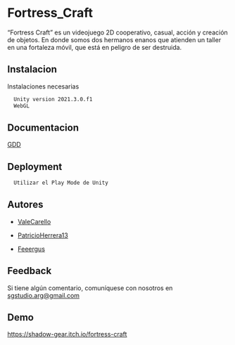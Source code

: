 # Fortress_Craft
“Fortress Craft” es un videojuego 2D cooperativo, casual, acción y creación de objetos. En donde somos dos hermanos enanos que atienden un taller en una fortaleza móvil, que está en peligro de ser destruida.



## Instalacion

Instalaciones necesarias

```bash
  Unity version 2021.3.0.f1
  WebGL
```
    
## Documentacion

[GDD](https://docs.google.com/document/d/1huUTyUTPJeIgvAyNblOx4l9Th0-wfAyW/edit#heading=h.2et92p0)


## Deployment



```bash
  Utilizar el Play Mode de Unity
```


## Autores

- [ValeCarello](https://github.com/ValeCarello)

- [PatricioHerrera13](https://github.com/PatricioHerrera13)

- [Feeergus](https://github.com/Feeergus)


## Feedback

Si tiene algún comentario, comuníquese con nosotros en sgstudio.arg@gmail.com


## Demo

https://shadow-gear.itch.io/fortress-craft
